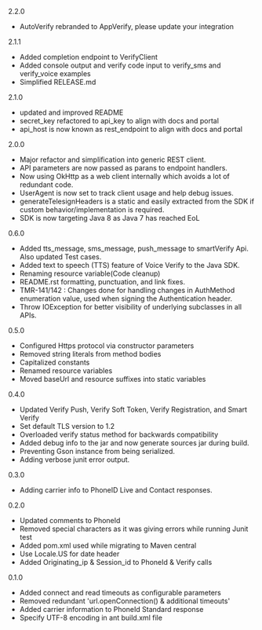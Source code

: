 2.2.0
 - AutoVerify rebranded to AppVerify, please update your integration

2.1.1
 - Added completion endpoint to VerifyClient
 - Added console output and verify code input to verify_sms and verify_voice examples
 - Simplified RELEASE.md

2.1.0
 - updated and improved README
 - secret_key refactored to api_key to align with docs and portal
 - api_host is now known as rest_endpoint to align with docs and portal

2.0.0
 - Major refactor and simplification into generic REST client.
 - API parameters are now passed as parans to endpoint handlers.
 - Now using OkHttp as a web client internally which avoids a lot of redundant code.
 - UserAgent is now set to track client usage and help debug issues.
 - generateTelesignHeaders is a static and easily extracted from the SDK if custom behavior/implementation is required.
 - SDK is now targeting Java 8 as Java 7 has reached EoL

0.6.0
 - Added tts_message, sms_message, push_message to smartVerify Api. Also updated Test cases.
 - Added text to speech (TTS) feature of Voice Verify to the Java SDK.
 - Renaming resource variable(Code cleanup)
 - README.rst formatting, punctuation, and link fixes.
 - TMR-141/142 : Changes done for handling changes in AuthMethod enumeration value,  used when signing the Authentication header.
 - Throw IOException for better visibility of underlying subclasses in all APIs.
 
0.5.0
 - Configured Https protocol via constructor parameters
 - Removed string literals from method bodies
 - Capitalized constants
 - Renamed resource variables
 - Moved baseUrl and resource suffixes into static variables

0.4.0
 - Updated Verify Push, Verify Soft Token, Verify Registration, and Smart Verify
 - Set default TLS version to 1.2
 - Overloaded verify status method for backwards compatibility
 - Added debug info to the jar and now generate sources jar during build.
 - Preventing Gson instance from being serialized.
 - Adding verbose junit error output.

0.3.0
 - Adding carrier info to PhoneID Live and Contact responses.

0.2.0
 - Updated comments to PhoneId
 - Removed special characters as it was giving errors while running Junit test
 - Added pom.xml used while migrating to Maven central
 - Use Locale.US for date header
 - Added Originating_ip & Session_id to PhoneId & Verify calls

0.1.0
 - Added connect and read timeouts as configurable parameters
 - Removed redundant 'url.openConnection() & additional timeouts'
 - Added carrier information to PhoneId Standard response
 - Specify UTF-8 encoding in ant build.xml file